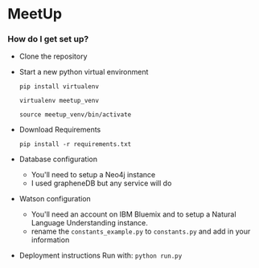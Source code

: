 # MeetUp #

### How do I get set up? ###

* Clone the repository
* Start a new python virtual environment

  ```pip install virtualenv```
  
  ```virtualenv meetup_venv```
  
  ```source meetup_venv/bin/activate```
  
* Download Requirements

  ```pip install -r requirements.txt```
* Database configuration
  - You'll need to setup a Neo4j instance
  - I used grapheneDB but any service will do
* Watson configuration
  - You'll need an account on IBM Bluemix and to setup a Natural Language Understanding instance.
  - rename the `constants_example.py` to `constants.py` and add in your information
* Deployment instructions
Run with: ```python run.py```
